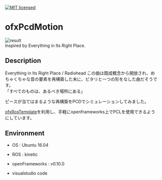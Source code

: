 [![MIT licensed](https://img.shields.io/badge/license-MIT-blue.svg)](LICENSE)
# ofxPcdMotion
![result](https://github.com/chakio/ofxPcdMotion/blob/master/media/ofxPcdMotion.gif)  
Inspired by Everything in Its Right Place.

## Description
Everything in Its Right Place / Radiohead
この曲は既成概念から開放され、めちゃくちゃな音の要素を再構築した末に、ピタリと一つの形をなした曲だそうです。  
「すべてのものは、あるべき場所にある」  

ピースが当てはまるような再構築をPCDでシミュレーションしてみました。  

[ofxRosTemplate](https://github.com/chakio/ofxRosTemplate)を利用し、手軽にopenframeworks上でPCLを使用できるようにしています。  

## Environment
* OS : Ubuntu 16.04
* ROS : kinetic  
* openFrameworks :   v0.10.0

* visualstudio code  